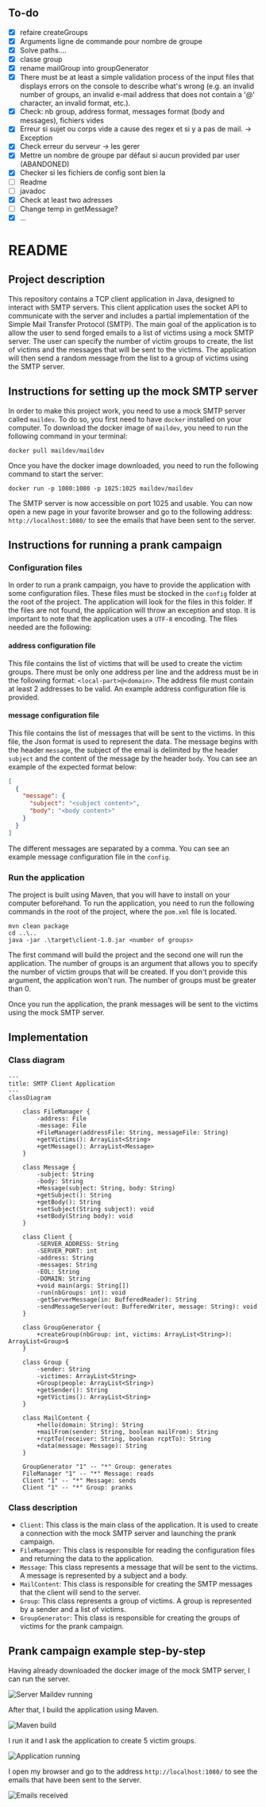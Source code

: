 ## To-do

- [x] refaire createGroups
- [x] Arguments ligne de commande pour nombre de groupe
- [x] Solve paths....
- [x] classe group
- [x] rename mailGroup into groupGenerator
- [x] There must be at least a simple validation process of the input files that displays errors on the console to describe what's wrong (e.g. an invalid number of groups, an invalid e-mail address that does not contain a '@' character, an invalid format, etc.).
- [x] Check: nb group, address format, messages format (body and messages), fichiers vides
- [x] Erreur si sujet ou corps vide a cause des regex et si y a pas de mail. -> Exception
- [x] Check erreur du serveur -> les gerer
- [x] Mettre un nombre de groupe par défaut si aucun provided par user (ABANDONED)
- [x] Checker si les fichiers de config sont bien la
- [ ] Readme
- [ ] javadoc
- [x] Check at least two adresses
- [ ] Change temp in getMessage?
- [x] ...
# README

## Project description

This repository contains a TCP client application in Java, designed to interact with SMTP servers. 
This client application uses the socket API to communicate with the server and includes a partial implementation of the 
Simple Mail Transfer Protocol (SMTP). The main goal of the application is to allow the user to send forged emails to 
a list of victims using a mock SMTP server. The user can specify the number of victim groups to create, the list of 
victims and the messages that will be sent to the victims. The application will then send a random message from the 
list to a group of victims using the SMTP server.

## Instructions for setting up the mock SMTP server

In order to make this project work, you need to use a mock SMTP server called ```maildev```. To do so, you 
first need to have ```docker``` installed on your computer. To download the docker image of ```maildev```, you need to 
run the following command in your terminal:

```shell
docker pull maildev/maildev
```

Once you have the docker image downloaded, you need to run the following command to start the server:

```shell
docker run -p 1080:1080 -p 1025:1025 maildev/maildev
``` 

The SMTP server is now accessible on port 1025 and usable. You can now open a new page in your favorite browser and go to the 
following address: `http://localhost:1080/` to see the emails that have been sent to the server.

## Instructions for running a prank campaign

### Configuration files

In order to run a prank campaign, you have to provide the application with some configuration files. These files
must be stocked in the ```config``` folder at the root of the project. The application will look for the files in this 
folder. If the files are not found, the application will throw an exception and stop. It is important to note that the
application uses a ```UTF-8``` encoding. The files needed are the following:

#### address configuration file

This file contains the list of victims that will be used to create the victim groups. There must be only one address per line
and the address must be in the following format: ```<local-part>@<domain>```. The address file must contain at least 2
addresses to be valid. An example address configuration file is provided.

#### message configuration file

This file contains the list of messages that will be sent to the victims. In this file, the Json format is used to
represent the data. The message begins with the header ```message```, the subject of the email is delimited by the 
header ```subject``` and the content of the message by the header ```body```. You can see an example of the expected
format below:

```json
[
  {
    "message": {
      "subject": "<subject content>",
      "body": "<body content>"
    }
  }
]
```

The different messages are separated by a comma. You can see an example message configuration file in the ```config```.

### Run the application

The project is built using Maven, that you will have to install on your computer beforehand.
To run the application, you need to run the following commands in the root of the project, where the ```pom.xml``` file is located.

```shell
mvn clean package
cd ..\..
java -jar .\target\client-1.0.jar <number of groups>
```

The first command will build the project and the second one will run the application. The number of groups is an 
argument that allows you to specify the number of victim groups that will be created. If you don't provide this argument, the
application won't run. The number of groups must be greater than 0.

Once you run the application, the prank messages will be sent to the victims using the mock SMTP server.

## Implementation

### Class diagram


```mermaid
---
title: SMTP Client Application
---
classDiagram
    
    class FileManager {
        -address: File
        -message: File
        +FileManager(addressFile: String, messageFile: String)
        +getVictims(): ArrayList<String>
        +getMessage(): ArrayList<Message>
    }
    
    class Message {
        -subject: String
        -body: String
        +Message(subject: String, body: String)
        +getSubject(): String
        +getBody(): String
        +setSubject(String subject): void
        +setBody(String body): void
    }
    
    class Client {
        -SERVER_ADDRESS: String
        -SERVER_PORT: int
        -address: String
        -messages: String
        -EOL: String
        -DOMAIN: String
        +void main(args: String[])
        -run(nbGroups: int): void
        -getServerMessage(in: BufferedReader): String
        -sendMessageServer(out: BufferedWriter, message: String): void
    }
    
    class GroupGenerator {
        +createGroup(nbGroup: int, victims: ArrayList<String>): ArrayList<Group>$
    }
    
    class Group {
        -sender: String
        -victimes: ArrayList<String>
        +Group(people: ArrayList<String>)
        +getSender(): String
        +getVictims(): ArrayList<String>
    }
    
    class MailContent {
        +hello(domain: String): String
        +mailFrom(sender: String, boolean mailFrom): String
        +rcptTo(receiver: String, boolean rcptTo): String
        +data(message: Message): String
    }

    GroupGenerator "1" -- "*" Group: generates
    FileManager "1" -- "*" Message: reads
    Client "1" -- "*" Message: sends
    Client "1" -- "*" Group: pranks

```

### Class description

- ```Client```: This class is the main class of the application. It is used to create a connection with the mock SMTP server and
launching the prank campaign.
- ```FileManager```: This class is responsible for reading the configuration files and returning the data to the 
application.
- ```Message```: This class represents a message that will be sent to the victims. A message is represented by a subject 
and a body.
- ```MailContent```: This class is responsible for creating the SMTP messages that the client will send to the server.
- ```Group```: This class represents a group of victims. A group is represented by a sender and a list of victims.
- ```GroupGenerator```: This class is responsible for creating the groups of victims for the prank campaign.

## Prank campaign example step-by-step

Having already downloaded the docker image of the mock SMTP server, I can run the server.

![Server Maildev running](./images/server_running.png "Server running")

After that, I build the application using Maven.

![Maven build](./images/mvn_build.png "Maven build")

I run it and I ask the application to create 5 victim groups.

![Application running](./images/run.png "Application running")

I open my browser and go to the address ```http://localhost:1080/``` to see the emails that have been sent to the server.

![Emails received](./images/emails_received.png "Emails received")
